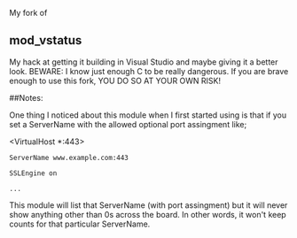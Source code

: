 My fork of
## mod_vstatus
My hack at getting it building in Visual Studio and maybe giving it a better look.
BEWARE: I know just enough C to be really dangerous. If you are brave enough to use
this fork, YOU DO SO AT YOUR OWN RISK!

##Notes:

One thing I noticed about this module when I first started using is that if you set
a ServerName with the allowed optional port assingment like;

  <VirtualHost *:443>

    ServerName www.example.com:443

    SSLEngine on

    ...

This module will list that ServerName (with port assingment) but it will never show
anything other than 0s across the board. In other words, it won't keep counts for
that particular ServerName.



